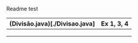 Readme test


| (Divisão.java)[./Divisao.java] | Ex 1, 3, 4 |
|---------------------------------------------|------------|
|                                             |            |
|                                             |            |
|                                             |            |
